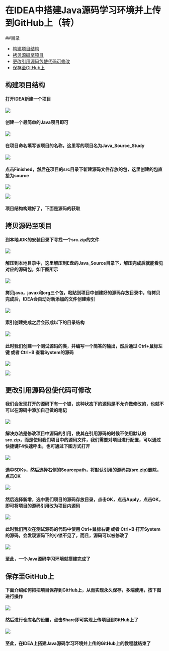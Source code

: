 # 在IDEA中搭建Java源码学习环境并上传到GitHub上（转）
##目录
* [构建项目结构](#构建项目结构)
* [拷贝源码至项目](#拷贝源码至项目)
* [更改引用源码包使代码可修改](#更改引用源码包使代码可修改)
* [保存至GitHub上](#保存至GitHub上)

## 构建项目结构
#### 打开IDEA新建一个项目
![](./imgs/1.png)
#### 创建一个最简单的Java项目即可
![](./imgs/2.png)
#### 在项目命名填写该项目的名称，这里写的项目名为Java_Source_Study
![](./imgs/3.png)
#### 点击Finished，然后在项目的src目录下新建源码文件存放的包，这里创建的包直接为source
![](./imgs/4.png)

![](./imgs/5.png)
#### 项目结构构建好了，下面是源码的获取

## 拷贝源码至项目
#### 到本地JDK的安装目录下寻找一个src.zip的文件
![](./imgs/6.png)
#### 解压到本地目录中，这里解压到E盘的Java_Source目录下，解压完成后就能看见对应的源码包，如下图所示
![](./imgs/7.png)
#### 拷贝java，javax和org三个包，粘贴到项目中创建好的源码存放目录中，待拷贝完成后，IDEA会自动对新添加的文件创建索引
![](./imgs/8.png)
#### 索引创建完成之后会形成以下的目录结构
![](./imgs/9.png)
#### 此时我们创建一个测试源码的类，并编写一个简答的输出，然后通过 Ctrl+鼠标左键 或者 Ctrl+B 查看System的源码
![](./imgs/10.png)

![](./imgs/11.png)

## 更改引用源码包使代码可修改
#### 我们会发现打开的源码下有一个锁，这种状态下的源码是不允许做修改的，也就不可以在源码中添加自己做的笔记
![](./imgs/12.png)
#### 解决办法是修改项目中源码的引用，使其在引用源码的时候不使用默认的src.zip，而是使用我们项目中的源码文件，我们需要对项目进行配置，可以通过快捷键F4快速呼出，也可通过下图方式打开
![](./imgs/13.png)
#### 选中SDKs，然后选择右侧的Sourcepath，将默认引用的源码包(src.zip)删除，点击OK
![](./imgs/14.png)
#### 然后选择新增，选中我们项目的源码存放目录，点击OK，点击Apply，点击OK，即可将项目的源码引用改为项目内源码
![](./imgs/15.png)
#### 此时我们再次在测试源码的代码中使用 Ctrl+鼠标右键 或者 Ctrl+B 打开System的源码，会发现源码下的小锁不见了，而且，源码可以被修改了
![](./imgs/16.png)
#### 至此，一个Java源码学习环境就搭建完成了

## 保存至GitHub上
#### 下面介绍如何把把项目保存到GitHub上，从而实现永久保存，多端使用，按下图进行操作
![](./imgs/17.png)
#### 然后进行仓库名的设置，点击Share即可实现上传项目到GitHub上了
![](./imgs/18.png)
#### 至此，在IDEA上搭建Java源码学习环境并上传的GitHub上的教程就结束了
